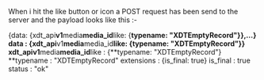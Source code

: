 When i hit the like button or icon a POST request has been send to the server and the payload looks like this :-

{data: {xdt_api**v1**media**media_id**like: {**typename: "XDTEmptyRecord"}},…}
data
:
{xdt_api**v1**media**media_id**like: {**typename: "XDTEmptyRecord"}}
xdt_api**v1**media**media_id**like
:
{**typename: "XDTEmptyRecord"}
**typename
:
"XDTEmptyRecord"
extensions
:
{is_final: true}
is_final
:
true
status
:
"ok"
